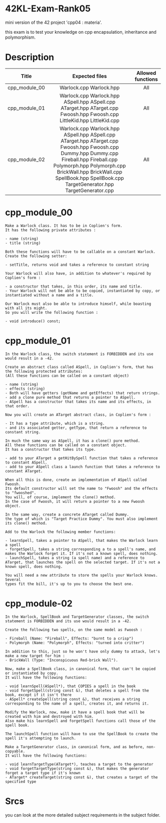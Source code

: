 # 42KL-Exam-Rank05

mini version of the 42 project 'cpp04 : materia'.

this exam is to test your knowledge on cpp encapsulation, inheritance and polymorphism.

# Description

|     Title     |                                                                                                                            Expected files                                                                                                                             | Allowed functions |
| :-----------: | :-------------------------------------------------------------------------------------------------------------------------------------------------------------------------------------------------------------------------------------------------------------------: | :---------------: |
| cpp_module_00 |                                                                                                                        Warlock.cpp Warlock.hpp                                                                                                                        |        All        |
| cpp_module_01 |                                                                        Warlock.cpp Warlock.hpp ASpell.hpp ASpell.cpp ATarget.hpp ATarget.cpp Fwoosh.hpp Fwoosh.cpp LittleKid.hpp LittleKid.cpp                                                                        |        All        |
| cpp_module_02 | Warlock.cpp Warlock.hpp ASpell.hpp ASpell.cpp ATarget.hpp ATarget.cpp Fwoosh.hpp Fwoosh.cpp Dummy.hpp Dummy.cpp Fireball.hpp Fireball.cpp Polymorph.hpp Polymorph.cpp BrickWall.hpp BrickWall.cpp SpellBook.hpp SpellBook.cpp TargetGenerator.hpp TargetGenerator.cpp |        All        |

# cpp_module_00

```
Make a Warlock class. It has to be in Coplien's form.
It has the following private attributes :

- name (string)
- title (string)

Both these functions will have to be callable on a constant Warlock.
Create the following setter:

- setTitle, returns void and takes a reference to constant string

Your Warlock will also have, in addition to whatever's required by Coplien's form :

- a constructor that takes, in this order, its name and title.
- Your Warlock will not be able to be copied, instantiated by copy, or instantiated without a name and a title.

Our Warlock must also be able to introduce himself, while boasting with all its might.
So you will write the following function :

- void introduce() const;
```

# cpp_module_01

```
In the Warlock class, the switch statement is FORBIDDEN and its use would result in a -42.

Create an abstract class called ASpell, in Coplien's form, that has the following protected attributes:
(All these functions can be called on a constant object)

- name (string)
- effects (string)
- Both will have getters (getName and getEffects) that return strings.
- add a clone pure method that returns a pointer to ASpell.
- ASpell has a constructor that takes its name and its effects, in that order.

Now you will create an ATarget abstract class, in Coplien's form :

- It has a type attribute, which is a string.
- and its associated getter, getType, that return a reference to constant string.

In much the same way as ASpell, it has a clone() pure method.
All these functions can be called on a constant object.
It has a constructor that takes its type.

- add to your ATarget a getHitBySpell function that takes a reference to constant ASpell.
- add to your ASpell class a launch function that takes a reference to constant ATarget.

When all this is done, create an implementation of ASpell called Fwoosh.
Its default constructor will set the name to "Fwoosh" and the effects to "fwooshed".
You will, of course, implement the clone() method.
In the case of Fwoosh, it will return a pointer to a new Fwoosh object.

In the same way, create a concrete ATarget called Dummy.
the type of which is "Target Practice Dummy". You must also implement its clone() method.

Add to the Warlock the following member functions:

- learnSpell, takes a pointer to ASpell, that makes the Warlock learn a spell
- forgetSpell, takes a string corresponding a to a spell's name, and makes the Warlock forget it. If it's not a known spell, does nothing.
- launchSpell, takes a string (a spell name) and a reference to ATarget, that launches the spell on the selected target. If it's not a known spell, does nothing.

You will need a new attribute to store the spells your Warlock knows. Several
types fit the bill, it's up to you to choose the best one.
```

# cpp_module-02

```
In the Warlock, SpellBook and TargetGenerator classes, the switch statement is FORBIDDEN and its use would result in a -42.

Create the following two spells, on the same model as Fwoosh :

- Fireball (Name: "Fireball", Effects: "burnt to a crisp")
- Polymorph (Name: "Polymorph", Effects: "turned into critter")

In addition to this, just so he won't have only dummy to attack, let's make a new target for him :
- BrickWall (Type: "Inconspicuous Red-brick Wall").

Now, make a SpellBook class, in canonical form, that can't be copied or instantiated by copy.
It will have the following functions:

- void learnSpell(ASpell*), that COPIES a spell in the book
- void forgetSpell(string const &), that deletes a spell from the book, except if it isn't there
- ASpell* createSpell(string const &), that receives a string corresponding to the name of a spell, creates it, and returns it.

Modify the Warlock, now, make it have a spell book that will be created with him and destroyed with him.
Also make his learnSpell and forgetSpell functions call those of the spell book.

The launchSpell function will have to use the SpellBook to create the spell it's attempting to launch.

Make a TargetGenerator class, in canonical form, and as before, non-copyable.
It will have the following functions:

- void learnTargetType(ATarget*), teaches a target to the generator
- void forgetTargetType(string const &), that makes the generator forget a target type if it's known
- ATarget* createTarget(string const &), that creates a target of the specified type
```

# Srcs

you can look at the more detailed subject requirements in the subject folder.
